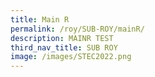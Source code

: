```yaml
---
title: Main R
permalink: /roy/SUB-ROY/mainR/
description: MAINR TEST
third_nav_title: SUB ROY
image: /images/STEC2022.png
---
```



